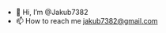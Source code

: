 - 👋 Hi, I’m @Jakub7382
- 📫 How to reach me jakub7382@gmail.com

<!---
Jakub7382/Jakub7382 is a ✨ special ✨ repository because its `README.md` (this file) appears on your GitHub profile.
You can click the Preview link to take a look at your changes.
--->
